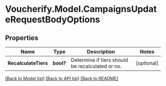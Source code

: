 # Voucherify.Model.CampaignsUpdateRequestBodyOptions

## Properties

Name | Type | Description | Notes
------------ | ------------- | ------------- | -------------
**RecalculateTiers** | **bool?** | Determine if tiers should be recalculated or no. | [optional] 

[[Back to Model list]](../README.md#documentation-for-models) [[Back to API list]](../README.md#documentation-for-api-endpoints) [[Back to README]](../README.md)

